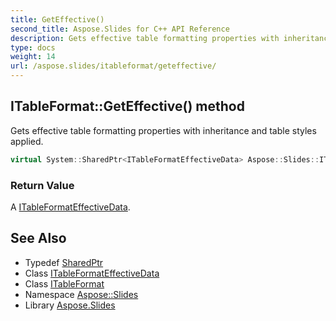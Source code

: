 ```yaml
---
title: GetEffective()
second_title: Aspose.Slides for C++ API Reference
description: Gets effective table formatting properties with inheritance and table styles applied.
type: docs
weight: 14
url: /aspose.slides/itableformat/geteffective/
---
```

## ITableFormat::GetEffective() method


Gets effective table formatting properties with inheritance and table styles applied.

```cpp
virtual System::SharedPtr<ITableFormatEffectiveData> Aspose::Slides::ITableFormat::GetEffective()=0
```


### Return Value

A [ITableFormatEffectiveData](../../itableformateffectivedata/).

## See Also

* Typedef [SharedPtr](../../../system/sharedptr/)
* Class [ITableFormatEffectiveData](../../itableformateffectivedata/)
* Class [ITableFormat](../)
* Namespace [Aspose::Slides](../../)
* Library [Aspose.Slides](../../../)